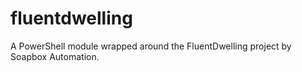 fluentdwelling
==============

A PowerShell module wrapped around the FluentDwelling project by Soapbox Automation. 
